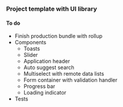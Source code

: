 ### Project template with UI library

#### To do

- Finish production bundle with rollup
- Components
  - Toasts
  - Slider
  - Application header
  - Auto suggest search
  - Multiselect with remote data lists
  - Form container with validation handler
  - Progress bar
  - Loading indicator 
- Tests
